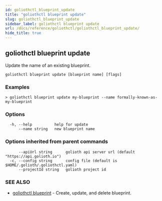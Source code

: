```yaml
---
id: goliothctl_blueprint_update
title: "goliothctl blueprint update"
slug: goliothctl_blueprint_update
sidebar_label: goliothctl blueprint update
url: /docs/reference/goliothctl/goliothctl_blueprint_update/
hide_title: true
---
```

## goliothctl blueprint update

Update the name of an existing blueprint.

```
goliothctl blueprint update [blueprint name] [flags]
```

### Examples

```
> goliothctl blueprint update my-blueprint --name formally-known-as-my-blueprint
```

### Options

```
  -h, --help          help for update
      --name string   new blueprint name
```

### Options inherited from parent commands

```
      --apiUrl string      golioth api server url (default "https://api.golioth.io")
  -c, --config string      config file (default is $HOME/.golioth/.goliothctl.yaml)
      --projectId string   golioth project id
```

### SEE ALSO

* [goliothctl blueprint](/docs/reference/goliothctl/goliothctl_blueprint/)	 - Create, update, and delete blueprint.

